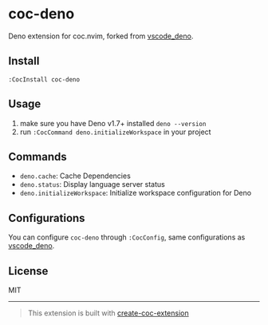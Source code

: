 # coc-deno

Deno extension for coc.nvim, forked from
[vscode_deno](https://github.com/denoland/vscode_deno).

## Install

`:CocInstall coc-deno`

## Usage

1. make sure you have Deno v1.7+ installed `deno --version`
2. run `:CocCommand deno.initializeWorkspace` in your project

## Commands

- `deno.cache`: Cache Dependencies
- `deno.status`: Display language server status
- `deno.initializeWorkspace`: Initialize workspace configuration for Deno

## Configurations

You can configure `coc-deno` through `:CocConfig`, same configurations as
[vscode_deno](https://github.com/denoland/vscode_deno#configuration).

## License

MIT

---

> This extension is built with
> [create-coc-extension](https://github.com/fannheyward/create-coc-extension)
